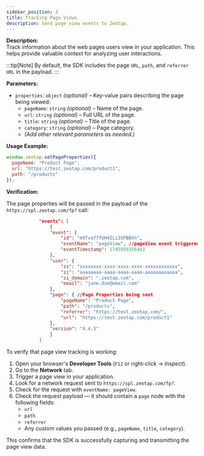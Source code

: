 ```yaml
---
sidebar_position: 2
title: Tracking Page Views
description: Send page view events to Zeotap.
---
```


**Description:**  
Track information about the web pages users view in your application. This helps provide valuable context for analyzing user interactions.

:::tip[Note]
By default, the SDK includes the page `URL`, `path`, and `referrer URL` in the payload.
:::

**Parameters:**

- `properties`: `object` *(optional)* – Key-value pairs describing the page being viewed:
  - `pageName`: `string` *(optional)* – Name of the page.
  - `url`: `string` *(optional)* – Full URL of the page.
  - `title`: `string` *(optional)* – Title of the page.
  - `category`: `string` *(optional)* – Page category.
  - *(Add other relevant parameters as needed.)*

**Usage Example:**

```javascript
window.zeotap.setPageProperties({
  pageName: "Product Page",
  url: "https://test.zeotap.com/product1",
  path: "/products"
});
```

**Verification:**

The page properties will be passed in the payload of the ```https://spl.zeotap.com/fp?``` call:

```json title="Page properties in payload" {5,14-18}
            "events": [
                {
                "event": {
                    "id": "m9Tva77fUH4ILi3SPBBVn",
                    "eventName": "pageView", //pageView event triggered
                    "eventTimestamp": 1745959356443
                },
                "user": {
                    "zs": "xxxxxxxx-xxxx-xxxx-xxxx-xxxxxxxxxxxx",
                    "zi": "aaaaaaaa-aaaa-aaaa-aaaa-aaaaaaaaaaaa",
                    "zi_domain": ".zeotap.com",
                    "email": "jane.doe@email.com"
                },
                "page": { //Page Properties being sent
                    "pageName": "Product Page",
                    "path": "/products",
                    "referrer": "https://test.zeotap.com/",
                    "url": "https://test.zeotap.com/product1"
                },
                "version": "4.4.3"
                }
            ]
```

To verify that page view tracking is working:

1. Open your browser's **Developer Tools** (`F12` or right-click → *Inspect*).
2. Go to the **Network** tab.
3. Trigger a page view in your application.
4. Look for a network request sent to ```https://spl.zeotap.com/fp?```.
5. Check for the request with ```eventName: pageView```.
5. Check the request payload — it should contain a `page` node with the following fields:
   - `url`
   - `path`
   - `referrer`
   - Any custom values you passed (e.g., `pageName`, `title`, `category`).

This confirms that the SDK is successfully capturing and transmitting the page view data.
